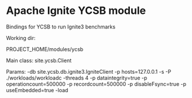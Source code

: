 # Apache Ignite YCSB module
Bindings for YCSB to run Ignite3 benchmarks

Working dir:

PROJECT_HOME/modules/ycsb

Main class: 
site.ycsb.Client

Params: 
-db site.ycsb.db.ignite3.IgniteClient -p hosts=127.0.0.1 -s -P ./workloads/workloadc -threads 4 -p dataintegrity=true -p operationcount=500000 -p recordcount=500000 -p disableFsync=true -p useEmbedded=true -load